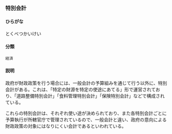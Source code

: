 <div style="display:none;">

## [あ行](securities-terms?id=あ行)
## [か行](securities-terms?id=か行)
## [さ行](securities-terms?id=さ行)
## [た行](securities-terms?id=た行)

</div>

### 特別会計

#### ひらがな

とくべつかいけい

#### 分類

`経済`

#### 説明

政府が財政政策を行う場合には、一般会計の予算組みを通じて行う以外に、特別会計がある。これは、「特定の財源を特定の使途にあてる」形で運営されており、「道路整備特別会計」「食料管理特別会計」「保険特別会計」などで構成されている。
 
これらの特別会計は、それぞれ使い途が決められており、また各特別会計ごとに予算執行が所轄官庁で管理されているので、一般会計と違い、政府の意向による財政政策の対象にはなりにくい会計であるといわれている。

<div style="display:none;">

## [な行](securities-terms?id=な行)
## [は行](securities-terms?id=は行)
## [ま行](securities-terms?id=ま行)
## [や行](securities-terms?id=や行)
## [ら行](securities-terms?id=ら行)
## [わ行](securities-terms?id=わ行)
## [英数字・記号](securities-terms?id=英数字・記号)

</div>


